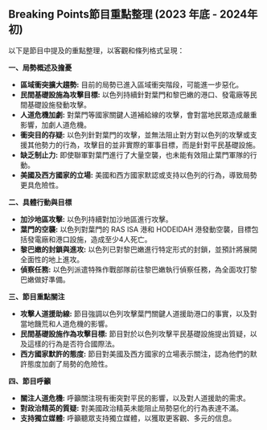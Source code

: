 ## Breaking Points節目重點整理 (2023 年底 - 2024年初)

以下是節目中提及的重點整理，以客觀和條列格式呈現：

**一、局勢概述及擔憂**

* **區域衝突擴大趨勢:** 目前的局勢已進入區域衝突階段，可能進一步惡化。
* **民間基礎設施為攻擊目標:** 以色列持續針對葉門和黎巴嫩的港口、發電廠等民間基礎設施發動攻擊。
* **人道危機加劇:** 對葉門等國家關鍵人道補給線的攻擊，會對當地民眾造成嚴重影響，加劇人道危機。
* **衝突目的存疑:** 以色列針對葉門的攻擊，並無法阻止對方對以色列的攻擊或支援其他勢力的行為，攻擊目的並非實際的軍事目標，而是針對平民基礎設施。
* **缺乏制止力:** 即使聯軍對葉門進行了大量空襲，也未能有效阻止葉門軍隊的行動。
* **美國及西方國家的立場:** 美國和西方國家默認或支持以色列的行為，導致局勢更具危險性。

**二、具體行動與目標**

* **加沙地區攻擊:** 以色列持續對加沙地區進行攻擊。
* **葉門的空襲:** 以色列對葉門的 RAS ISA 港和 HODEIDAH 港發動空襲，目標包括發電廠和港口設施，造成至少4人死亡。
* **黎巴嫩的封鎖與進攻:** 以色列已對黎巴嫩進行特定形式的封鎖，並預計將展開全面性的地上進攻。
* **偵察任務:** 以色列派遣特殊作戰部隊前往黎巴嫩執行偵察任務，為全面攻打黎巴嫩做好準備。

**三、節目重點關注**

*  **攻擊人道援助線:** 節目強調以色列攻擊葉門關鍵人道援助港口的事實，以及對當地饑荒和人道危機的影響。
*  **民間基礎設施作為攻擊目標:** 節目對於以色列攻擊平民基礎設施提出質疑，以及這樣的行為是否符合國際法。
* **西方國家默許的態度:** 節目對美國及西方國家的立場表示關注，認為他們的默許態度加劇了局勢的危險性。

**四、節目呼籲**

* **關注人道危機:** 呼籲關注現有衝突對平民的影響，以及對人道援助的需求。
* **對政治精英的質疑:** 對美國政治精英未能阻止局勢惡化的行為表達不滿。
* **支持獨立媒體:** 呼籲聽眾支持獨立媒體，以獲取更客觀、多元的信息。